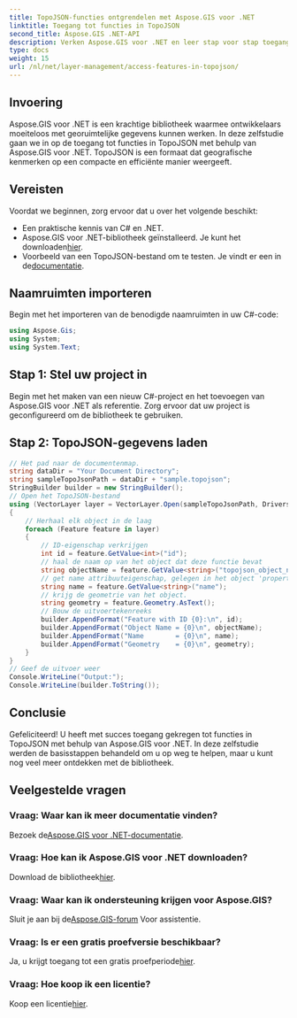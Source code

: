 ```yaml
---
title: TopoJSON-functies ontgrendelen met Aspose.GIS voor .NET
linktitle: Toegang tot functies in TopoJSON
second_title: Aspose.GIS .NET-API
description: Verken Aspose.GIS voor .NET en leer stap voor stap toegang te krijgen tot de TopoJSON-functies. Duik in de documentatie en ontketen moeiteloos geospatiale mogelijkheden.
type: docs
weight: 15
url: /nl/net/layer-management/access-features-in-topojson/
---
```

## Invoering
Aspose.GIS voor .NET is een krachtige bibliotheek waarmee ontwikkelaars moeiteloos met georuimtelijke gegevens kunnen werken. In deze zelfstudie gaan we in op de toegang tot functies in TopoJSON met behulp van Aspose.GIS voor .NET. TopoJSON is een formaat dat geografische kenmerken op een compacte en efficiënte manier weergeeft.
## Vereisten
Voordat we beginnen, zorg ervoor dat u over het volgende beschikt:
- Een praktische kennis van C# en .NET.
-  Aspose.GIS voor .NET-bibliotheek geïnstalleerd. Je kunt het downloaden[hier](https://releases.aspose.com/gis/net/).
-  Voorbeeld van een TopoJSON-bestand om te testen. Je vindt er een in de[documentatie](https://reference.aspose.com/gis/net/).
## Naamruimten importeren
Begin met het importeren van de benodigde naamruimten in uw C#-code:
```csharp
using Aspose.Gis;
using System;
using System.Text;
```
## Stap 1: Stel uw project in
Begin met het maken van een nieuw C#-project en het toevoegen van Aspose.GIS voor .NET als referentie. Zorg ervoor dat uw project is geconfigureerd om de bibliotheek te gebruiken.
## Stap 2: TopoJSON-gegevens laden
```csharp
// Het pad naar de documentenmap.
string dataDir = "Your Document Directory";
string sampleTopoJsonPath = dataDir + "sample.topojson";
StringBuilder builder = new StringBuilder();
// Open het TopoJSON-bestand
using (VectorLayer layer = VectorLayer.Open(sampleTopoJsonPath, Drivers.TopoJson))
{
    // Herhaal elk object in de laag
    foreach (Feature feature in layer)
    {
        // ID-eigenschap verkrijgen
        int id = feature.GetValue<int>("id");
        // haal de naam op van het object dat deze functie bevat
        string objectName = feature.GetValue<string>("topojson_object_name");
        // get name attribuuteigenschap, gelegen in het object 'properties'
        string name = feature.GetValue<string>("name");
        // krijg de geometrie van het object.
        string geometry = feature.Geometry.AsText();
        // Bouw de uitvoertekenreeks
        builder.AppendFormat("Feature with ID {0}:\n", id);
        builder.AppendFormat("Object Name = {0}\n", objectName);
        builder.AppendFormat("Name        = {0}\n", name);
        builder.AppendFormat("Geometry    = {0}\n", geometry);
    }
}
// Geef de uitvoer weer
Console.WriteLine("Output:");
Console.WriteLine(builder.ToString());
```
## Conclusie
Gefeliciteerd! U heeft met succes toegang gekregen tot functies in TopoJSON met behulp van Aspose.GIS voor .NET. In deze zelfstudie werden de basisstappen behandeld om u op weg te helpen, maar u kunt nog veel meer ontdekken met de bibliotheek.
## Veelgestelde vragen
### Vraag: Waar kan ik meer documentatie vinden?
 Bezoek de[Aspose.GIS voor .NET-documentatie](https://reference.aspose.com/gis/net/).
### Vraag: Hoe kan ik Aspose.GIS voor .NET downloaden?
 Download de bibliotheek[hier](https://releases.aspose.com/gis/net/).
### Vraag: Waar kan ik ondersteuning krijgen voor Aspose.GIS?
 Sluit je aan bij de[Aspose.GIS-forum](https://forum.aspose.com/c/gis/33) Voor assistentie.
### Vraag: Is er een gratis proefversie beschikbaar?
Ja, u krijgt toegang tot een gratis proefperiode[hier](https://releases.aspose.com/).
### Vraag: Hoe koop ik een licentie?
 Koop een licentie[hier](https://purchase.aspose.com/buy).